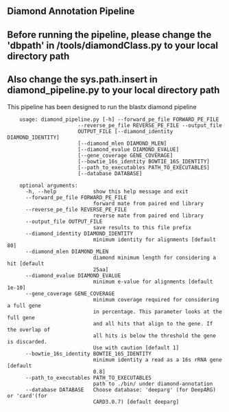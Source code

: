 ## Diamond Annotation Pipeline
## Before running the pipeline, please change the 'dbpath' in /tools/diamondClass.py to your local directory path
## Also change the sys.path.insert in diamond_pipeline.py to your local directory path
This pipeline has been designed to run the blastx diamond pipeline 

        usage: diamond_pipeline.py [-h] --forward_pe_file FORWARD_PE_FILE
                           --reverse_pe_file REVERSE_PE_FILE --output_file
                           OUTPUT_FILE [--diamond_identity DIAMOND_IDENTITY]
                           [--diamond_mlen DIAMOND_MLEN]
                           [--diamond_evalue DIAMOND_EVALUE]
                           [--gene_coverage GENE_COVERAGE]
                           [--bowtie_16s_identity BOWTIE_16S_IDENTITY]
                           [--path_to_executables PATH_TO_EXECUTABLES]
                           [--database DATABASE]

		optional arguments:
		  -h, --help            show this help message and exit
		  --forward_pe_file FORWARD_PE_FILE
								forward mate from paired end library
		  --reverse_pe_file REVERSE_PE_FILE
								reverse mate from paired end library
		  --output_file OUTPUT_FILE
								save results to this file prefix
		  --diamond_identity DIAMOND_IDENTITY
								minimum identity for alignments [default 80]
		  --diamond_mlen DIAMOND_MLEN
								diamond minimum length for considering a hit [default
								25aa]
		  --diamond_evalue DIAMOND_EVALUE
								minimum e-value for alignments [default 1e-10]
		  --gene_coverage GENE_COVERAGE
								minimum coverage required for considering a full gene
								in percentage. This parameter looks at the full gene
								and all hits that align to the gene. If the overlap of
								all hits is below the threshold the gene is discarded.
								Use with caution [default 1]
		  --bowtie_16s_identity BOWTIE_16S_IDENTITY
								minimum identity a read as a 16s rRNA gene [default
								0.8]
		  --path_to_executables PATH_TO_EXECUTABLES
								path to ./bin/ under diamond-annotation
		  --database DATABASE   Choose database: 'deeparg' (for DeepARG) or 'card'(for
								CARD3.0.7) [default deeparg]
